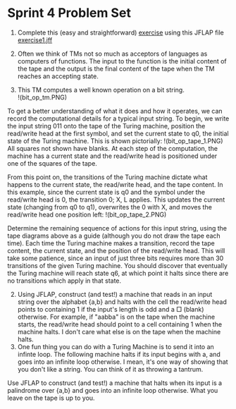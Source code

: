 # Sprint 4 Problem Set

1. Complete this (easy and straightforward) [exercise](./ex1/ex1.md) using this JFLAP file [exercise1.jff](./ex1/exercise1.jff)
2. Often we think of TMs not so much as acceptors of languages as computers of functions. The input to the function is the initial content of the tape and the output is the final content of the tape when the TM reaches an accepting state.




3. This TM computes a well known operation on a bit string.  
!(bit_op_tm.PNG)

To get a
better understanding of what it does and how it operates, we can record the computational details
for a typical input string.
To begin, we write the input string 011 onto the tape of the Turing machine, position the
read/write head at the first symbol, and set the current state to q0, the initial state of the Turing
machine. This is shown pictorially:
!(bit_op_tape_1.PNG)
All squares not shown have blanks. At each step of the computation, the machine has a current
state and the read/write head is positioned under one of the squares of the tape.

From this point on, the transitions of the Turing machine dictate what happens to the current
state, the read/write head, and the tape content. In this example, since the current state is q0
and the symbol under the read/write head is 0, the transition 0; X, L applies. This updates the
current state (changing from q0 to q1), overwrites the 0 with X, and moves the read/write head one
position left:
!(bit_op_tape_2.PNG)

Determine the remaining sequence of actions for this input string, using the tape diagrams above as a guide (although you do not draw the tape each time). Each time the Turing machine makes a transition, record the tape
content, the current state, and the position of the read/write head. This will take some patience,
since an input of just three bits requires more than 30 transitions of the given Turing machine.
You should discover that eventually the Turing machine will reach state q6, at which point it halts
since there are no transitions which apply in that state.



2. Using JFLAP, construct (and test!) a machine that reads in an input string over the alphabet {a,b} and halts with the cell the read/write head points to containing 1 if the input's length is odd and a □ (blank) otherwise. For example, if "aabba" is on the tape when the machine starts, the read/write head should point to a cell containing 1 when the machine halts. I don't care what else is on the tape when the machine halts.
3. One fun thing you can do with a Turing Machine is to send it into an infinte loop. The following machine halts if its input begins with a, and goes into an infinite loop otherwise. I mean, it's one way of showing that you don't like a string. You can think of it as throwing a tantrum.
<picture here>
Use JFLAP to construct (and test!) a machine that halts when its input is a palindrome over {a,b} and goes into an infinite loop otherwise. What you leave on the tape is up to you.
 
